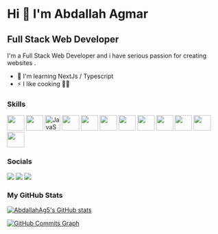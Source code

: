 Hi 👋 I'm Abdallah Agmar
===============================

Full Stack Web Developer
------------------------

I'm a Full Stack Web Developer and i have serious passion for creating websites .

*   🧠  I'm learning NextJs / Typescript
*   ⚡  I like cooking 👨‍🍳

### Skills

<p align="left">
<img src="https://www.vectorlogo.zone/logos/w3_html5/w3_html5-icon.svg" width="40" height="36" />
<img src="https://www.vectorlogo.zone/logos/w3_css/w3_css-icon.svg" width="40" height="36" />
<img src="https://raw.githubusercontent.com/danielcranney/readme-generator/main/public/icons/skills/javascript-colored.svg" width="36" height="36" alt="JavaScript" />  
<img src="https://www.vectorlogo.zone/logos/php/php-vertical.svg" width="40" height="36" />
<img src="https://www.vectorlogo.zone/logos/getbootstrap/getbootstrap-icon.svg" width="40" height="36" />
<img src="https://www.vectorlogo.zone/logos/tailwindcss/tailwindcss-icon.svg" width="40" height="36" />
<img src="https://www.vectorlogo.zone/logos/mysql/mysql-official.svg" width="40" height="36" />
<img src="https://www.vectorlogo.zone/logos/mongodb/mongodb-icon.svg" width="40" height="36" />
<img src="https://www.vectorlogo.zone/logos/reactjs/reactjs-icon.svg" width="40" height="36" />
<img src="https://www.vectorlogo.zone/logos/laravel/laravel-icon.svg" width="40" height="36" />
<img src="https://www.vectorlogo.zone/logos/git-scm/git-scm-icon.svg" width="40" height="36" />
<img src="https://www.vectorlogo.zone/logos/sass-lang/sass-lang-icon.svg" width="40" height="36" />
</p>

### Socials

<p align="left"> <a href="https://codepen.io/abdallahag5" target="_blank" rel="noreferrer"><img src="https://img.shields.io/badge/Codepen-000000?style=for-the-badge&logo=codepen&logoColor=white"/></a> <a href="https://www.instagram.com/ag__abdo/" target="_blank" rel="noreferrer"><img src="https://img.shields.io/badge/Instagram-E4405F?style=for-the-badge&logo=instagram&logoColor=white"  /></a> <a href="https://www.linkedin.com/in/abdallah-agmar/" target="_blank" rel="noreferrer"><img src="https://img.shields.io/badge/LinkedIn-0077B5?style=for-the-badge&logo=linkedin&logoColor=white" /></a></p>


### My GitHub Stats

<a href="http://www.github.com/AbdallahAg5"><img src="https://github-readme-stats.vercel.app/api?username=AbdallahAg5&show_icons=true&hide=&count_private=true&title_color=0891b2&text_color=ffffff&icon_color=0891b2&bg_color=1c1917&hide_border=true&show_icons=true" alt="AbdallahAg5's GitHub stats" /></a>

<a href="http://www.github.com/AbdallahAg5"><img src="https://activity-graph.herokuapp.com/graph?username=AbdallahAg5&bg_color=1c1917&color=ffffff&line=0891b2&point=ffffff&area_color=1c1917&area=true&hide_border=true&custom_title=GitHub%20Commits%20Graph" alt="GitHub Commits Graph" /></a>

